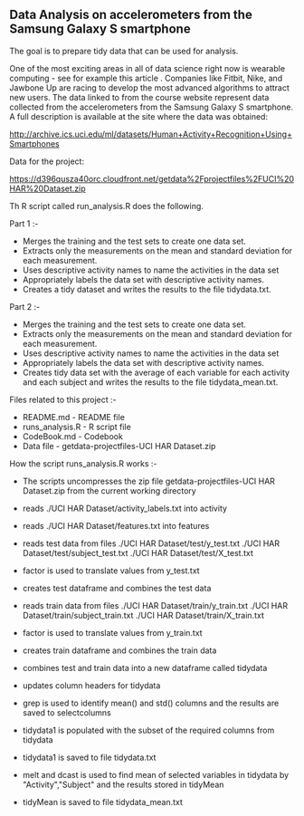 ##  Data Analysis on accelerometers from the Samsung Galaxy S smartphone
 
The goal is to prepare tidy data that can be used for analysis.

One of the most exciting areas in all of data science right now is wearable computing - see for example this article . Companies like Fitbit, Nike, and Jawbone Up are racing to develop the most advanced algorithms to attract new users. The data linked to from the course website represent data collected from the accelerometers from the Samsung Galaxy S smartphone. A full description is available at the site where the data was obtained: 

http://archive.ics.uci.edu/ml/datasets/Human+Activity+Recognition+Using+Smartphones 

Data for the project: 

https://d396qusza40orc.cloudfront.net/getdata%2Fprojectfiles%2FUCI%20HAR%20Dataset.zip 

 Th R script called run_analysis.R does the following.
 
Part 1 :-
* Merges the training and the test sets to create one data set.
* Extracts only the measurements on the mean and standard deviation for each measurement. 
* Uses descriptive activity names to name the activities in the data set
* Appropriately labels the data set with descriptive activity names. 
* Creates a tidy dataset and writes the results to the file tidydata.txt.

Part 2 :-
* Merges the training and the test sets to create one data set.
* Extracts only the measurements on the mean and standard deviation for each measurement. 
* Uses descriptive activity names to name the activities in the data set
* Appropriately labels the data set with descriptive activity names. 
* Creates tidy data set with the average of each variable for each activity and each subject and writes the results to the file tidydata_mean.txt.


Files related to this project :-

* README.md - README file
* runs_analysis.R - R script file
* CodeBook.md - Codebook
* Data file - getdata-projectfiles-UCI HAR Dataset.zip


How the script runs_analysis.R works :- 

* The scripts uncompresses the zip file getdata-projectfiles-UCI HAR Dataset.zip from the current working directory

* reads ./UCI HAR Dataset/activity_labels.txt into activity
* reads ./UCI HAR Dataset/features.txt into features

* reads test data from files ./UCI HAR Dataset/test/y_test.txt ./UCI HAR Dataset/test/subject_test.txt ./UCI HAR Dataset/test/X_test.txt 
* factor is used to translate values from y_test.txt
* creates test dataframe and combines the test data

* reads train data from files ./UCI HAR Dataset/train/y_train.txt ./UCI HAR Dataset/train/subject_train.txt ./UCI HAR Dataset/train/X_train.txt 
* factor is used to translate values from y_train.txt
* creates train dataframe and combines the train data

* combines test and train data into a new dataframe called tidydata
* updates column headers for tidydata

* grep is used to identify mean() and std() columns and the results are saved to selectcolumns

* tidydata1 is populated with the subset of the required columns from tidydata
* tidydata1 is saved to file tidydata.txt

* melt and dcast is used to find mean of selected variables in tidydata by "Activity","Subject" and the results stored in tidyMean

* tidyMean is saved to file tidydata_mean.txt









